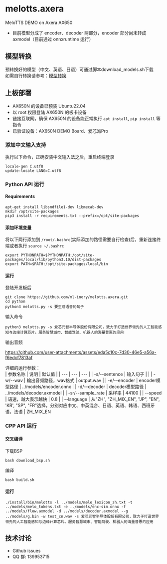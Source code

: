 # melotts.axera

MeloTTS DEMO on Axera AX650

- 目前模型分成了 encoder、decoder 两部分，encoder 部分尚未转成 axmodel（目前通过 onnxruntime 运行） 

## 模型转换

预转换好的模型（中文、英语、日语）可通过脚本download_models.sh下载  
如需自行转换请参考：[模型转换](./model_convert/README.md)

## 上板部署

- AX650N 的设备已预装 Ubuntu22.04
- 以 root 权限登陆 AX650N 的板卡设备
- 链接互联网，确保 AX650N 的设备能正常执行 `apt install`, `pip install` 等指令
- 已验证设备：AX650N DEMO Board、爱芯派Pro

### 添加中文输入支持

执行以下命令，正确安装中文输入法之后，重启终端登录

```
locale-gen C.utf8
update-locale LANG=C.utf8
```

### Python API 运行

#### Requirements

```
apt-get install libsndfile1-dev libmecab-dev
mkdir /opt/site-packages 
pip3 install -r requirements.txt --prefix=/opt/site-packages
```

#### 添加环境变量

将以下两行添加到 `/root/.bashrc`(实际添加的路径需要自行检查)后，重新连接终端或者执行 `source ~/.bashrc`

```
export PYTHONPATH=$PYTHONPATH:/opt/site-packages/local/lib/python3.10/dist-packages  
export PATH=$PATH:/opt/site-packages/local/bin
``` 

#### 运行

登陆开发板后

```
git clone https://github.com/ml-inory/melotts.axera.git
cd python  
python3 melotts.py -s 要生成语音的句子
```  

输入命令

```
python3 melotts.py -s 爱芯元智半导体股份有限公司，致力于打造世界领先的人工智能感知与边缘计算芯片。服务智慧城市、智能驾驶、机器人的海量普惠的应用
```

输出音频

https://github.com/user-attachments/assets/eda5c10c-7d30-46e5-a56a-f6edcf7813af


详细的运行参数：  
| 参数名称 | 说明 | 默认值 |
| --- | --- | --- |
| -s/--sentence | 输入句子 | |
| -w/--wav | 输出音频路径，wav格式 | output.wav |
| -e/--encoder | encoder模型路径 | ../models/encoder.onnx |
| -d/--decoder | decoder模型路径 | ../models/decoder.axmodel |
| -sr/--sample_rate | 采样率 | 44100 |
| --speed | 语速，越大表示越快 | 0.8 |
| --language | 从"ZH", "ZH_MIX_EN", "JP", "EN", 'KR', "SP", "FR"选择，分别对应中文、中英混合、日语、英语、韩语、西班牙语，法语 | ZH_MIX_EN

### CPP API 运行

#### 交叉编译

下载BSP

```
bash download_bsp.sh
```

编译

```
bash build.sh
```

#### 运行

```
./install/bin/melotts -l ../models/melo_lexicon_zh.txt -t ../models/melo_tokens.txt -e ../models/enc-sim.onnx -f ../models/flow.axmodel -d ../models/decoder.axmodel --g ../models/g.bin -w test_cn.wav -s 爱芯元智半导体股份有限公司，致力于打造世界领先的人工智能感知与边缘计算芯片。服务智慧城市、智能驾驶、机器人的海量普惠的应用
```

## 技术讨论

- Github issues
- QQ 群: 139953715
